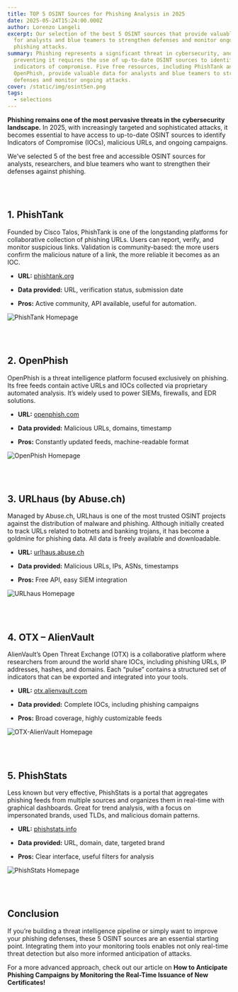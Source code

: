 ```yaml
---
title: TOP 5 OSINT Sources for Phishing Analysis in 2025
date: 2025-05-24T15:24:00.000Z
author: Lorenzo Langeli
excerpt: Our selection of the best 5 OSINT sources that provide valuable data
  for analysts and blue teamers to strengthen defenses and monitor ongoing
  phishing attacks.
summary: Phishing represents a significant threat in cybersecurity, and
  preventing it requires the use of up-to-date OSINT sources to identify new
  indicators of compromise. Five free resources, including PhishTank and
  OpenPhish, provide valuable data for analysts and blue teamers to strengthen
  defenses and monitor ongoing attacks.
cover: /static/img/osint5en.png
tags:
  - selections
---
```

**Phishing remains one of the most pervasive threats in the cybersecurity landscape.**
In 2025, with increasingly targeted and sophisticated attacks, it becomes essential to have access to up-to-date OSINT sources to identify Indicators of Compromise (IOCs), malicious URLs, and ongoing campaigns.

We’ve selected 5 of the best free and accessible OSINT sources for analysts, researchers, and blue teamers who want to strengthen their defenses against phishing.

<br />
<br />


## 1. **PhishTank**

Founded by Cisco Talos, PhishTank is one of the longstanding platforms for collaborative collection of phishing URLs. Users can report, verify, and monitor suspicious links. Validation is community-based: the more users confirm the malicious nature of a link, the more reliable it becomes as an IOC.

* **URL:** [phishtank.org](https://phishtank.org/)


* **Data provided:** URL, verification status, submission date
* **Pros:** Active community, API available, useful for automation.

![PhishTank Homepage](/static/img/phish1.png "PhishTank Homepage")

<br />
<br />

## 2. **OpenPhish**

OpenPhish is a threat intelligence platform focused exclusively on phishing. Its free feeds contain active URLs and IOCs collected via proprietary automated analysis. It’s widely used to power SIEMs, firewalls, and EDR solutions.

* **URL:** [openphish.com](https://openphish.com/)


* **Data provided:** Malicious URLs, domains, timestamp
* **Pros:** Constantly updated feeds, machine-readable format

![OpenPhish Homepage](/static/img/phish2.png "OpenPhish Homepage")

<br />
<br />

## 3. **URLhaus (by Abuse.ch)**

Managed by Abuse.ch, URLhaus is one of the most trusted OSINT projects against the distribution of malware and phishing. Although initially created to track URLs related to botnets and banking trojans, it has become a goldmine for phishing data. All data is freely available and downloadable.

* **URL:** [urlhaus.abuse.ch](https://urlhaus.abuse.ch/)


* **Data provided:** Malicious URLs, IPs, ASNs, timestamps
* **Pros:** Free API, easy SIEM integration

![URLhaus Homepage](/static/img/phish3.png "URLhaus Homepage")

<br />
<br />

## 4. **OTX – AlienVault**

AlienVault’s Open Threat Exchange (OTX) is a collaborative platform where researchers from around the world share IOCs, including phishing URLs, IP addresses, hashes, and domains. Each “pulse” contains a structured set of indicators that can be exported and integrated into your tools.

* **URL:** [otx.alienvault.com](https://otx.alienvault.com/)


* **Data provided:** Complete IOCs, including phishing campaigns
* **Pros:** Broad coverage, highly customizable feeds

![OTX-AlienVault Homepage](/static/img/phish4.png "OTX-AlienVault Homepage")

<br />
<br />

## 5. **PhishStats**

Less known but very effective, PhishStats is a portal that aggregates phishing feeds from multiple sources and organizes them in real-time with graphical dashboards. Great for trend analysis, with a focus on impersonated brands, used TLDs, and malicious domain patterns.

* **URL:** [phishstats.info](https://phishstats.info/)


* **Data provided:** URL, domain, date, targeted brand
* **Pros:** Clear interface, useful filters for analysis

![PhishStats Homepage](/static/img/pish5.png "PhishStats Homepage")

<br />
<br />

## Conclusion

If you’re building a threat intelligence pipeline or simply want to improve your phishing defenses, these 5 OSINT sources are an essential starting point. Integrating them into your monitoring tools enables not only real-time threat detection but also more informed anticipation of attacks.

For a more advanced approach, check out our article on **How to Anticipate Phishing Campaigns by Monitoring the Real-Time Issuance of New Certificates!**
